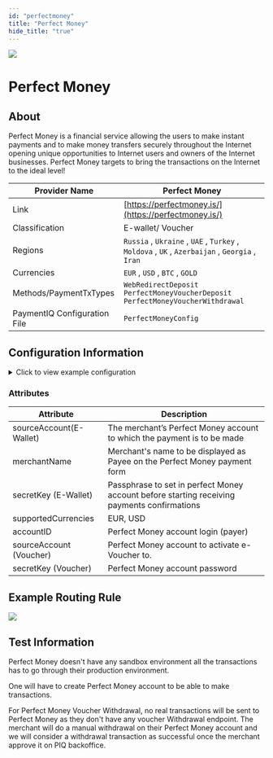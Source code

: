 ```yaml
--- 
id: "perfectmoney" 
title: "Perfect Money"
hide_title: "true"
---
```

 
![](/img/providers/logos/perfectmoney.png)

# Perfect Money

## About
Perfect Money is a financial service allowing the users to make instant payments and to make money transfers securely throughout the Internet opening unique opportunities to Internet users and owners of the Internet businesses.
Perfect Money targets to bring the transactions on the Internet to the ideal level!

| Provider Name                | Perfect Money                                                                                  |
|------------------------------|------------------------------------------------------------------------------------------------|
| Link                         | [https://perfectmoney.is/](https://perfectmoney.is/)                                           |
| Classification               | E-wallet/ Voucher                                                                              |
| Regions                      | `Russia` , `Ukraine` , `UAE` , `Turkey` , `Moldova` , `UK` , `Azerbaijan` , `Georgia` , `Iran` |
| Currencies                   | `EUR` , `USD` , `BTC` , `GOLD`                                                                 |
| Methods/PaymentTxTypes       | `WebRedirectDeposit` <br/> `PerfectMoneyVoucherDeposit` <br/> `PerfectMoneyVoucherWithdrawal`  |
| PaymentIQ Configuration File | `PerfectMoneyConfig`                                                                           |

## Configuration Information

<details>
<summary>Click to view example configuration</summary>
<br/>

```xml
<<com.devcode.paymentiq.integration.perfectmoney.PerfectMoneyConfig>
  <enabled>true</enabled>
  <accounts>
    <entry>
     <string>default</string>
     <account>
        <sourceAccount>???</sourceAccount>
        <merchantName>???</merchantName>
        <secretKey>???</secretKey>  <!-- Passphrase -->
        <supportedCurrencies>EUR|USD</supportedCurrencies>
     </account>
    </entry>
    <entry>
     <string>voucher</string>
     <account>
       <accountID>???</accountID>
        <sourceAccount>???</sourceAccount>
        <secretKey>???</secretKey>  <!-- Passphrase -->
         <supportedCurrencies>EUR|USD</supportedCurrencies>
     </account>
    </entry>
  </accounts>
  <testMode>true</testMode>
</com.devcode.paymentiq.integration.perfectmoney.PerfectMoneyConfig>
```
</details>

### Attributes

| Attribute               | Description                                                                                 |
|-------------------------|---------------------------------------------------------------------------------------------|
| sourceAccount(E-Wallet) | The merchant’s Perfect Money account to which the payment is to be made                     |
| merchantName            | Merchant's name to be displayed as Payee on the Perfect Money payment form                  |
| secretKey (E-Wallet)    | Passphrase to set in perfect Money account before starting receiving payments confirmations |
| supportedCurrencies     | EUR, USD                                                                                    |
| accountID               | Perfect Money account login  (payer)                                                        |
| sourceAccount (Voucher) | Perfect Money account to activate e-Voucher to.                                             |
| secretKey (Voucher)     | Perfect Money account password                                                              |

   
## Example Routing Rule
![](/img/providers/routing/perfectmoneyrouting.png)

## Test Information

Perfect Money doesn't have any sandbox environment all the transactions has to go through their production environment.

One will have to create Perfect Money account to be able to make transactions.

For Perfect Money Voucher Withdrawal, no real transactions will be sent to Perfect Money as they don't have any voucher Withdrawal endpoint.
The merchant will do a manual withdrawal on their Perfect Money account and we will consider a withdrawal transaction as successful once the merchant approve it on PIQ backoffice.
